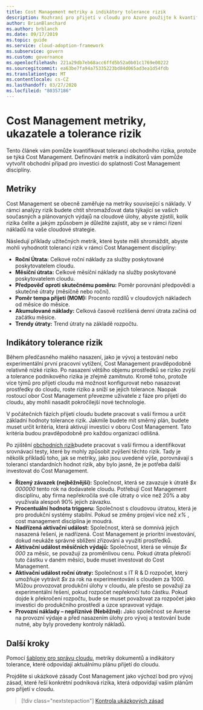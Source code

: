 ```yaml
---
title: Cost Management metriky a indikátory tolerance rizik
description: Rozhraní pro přijetí v cloudu pro Azure použijte k kvantifikaci Cost Management metriky a indikátory tolerance rizik ve vztahu ke zásadám správného řízení cloudu.
author: BrianBlanchard
ms.author: brblanch
ms.date: 09/17/2019
ms.topic: guide
ms.service: cloud-adoption-framework
ms.subservice: govern
ms.custom: governance
ms.openlocfilehash: 221a29db7eb68acc6ffd5b52a0b01c1769e00222
ms.sourcegitcommit: ea63be7fa94a75335223bd84d065ad3ea1d54fdb
ms.translationtype: MT
ms.contentlocale: cs-CZ
ms.lasthandoff: 03/27/2020
ms.locfileid: "80357186"
---
```

# <a name="cost-management-metrics-indicators-and-risk-tolerance"></a>Cost Management metriky, ukazatele a tolerance rizik

Tento článek vám pomůže kvantifikovat toleranci obchodního rizika, protože se týká Cost Management. Definování metrik a indikátorů vám pomůže vytvořit obchodní případ pro investici do splatnosti Cost Management disciplíny.

## <a name="metrics"></a>Metriky

Cost Management se obecně zaměřuje na metriky související s náklady. V rámci analýzy rizik budete chtít shromažďovat data týkající se vašich současných a plánovaných výdajů na cloudové úlohy, abyste zjistili, kolik rizika čelíte a jakým způsobem je důležité zajistit, aby se v rámci řízení nákladů na vaše cloudové strategie.

Následují příklady užitečných metrik, které byste měli shromáždit, abyste mohli vyhodnotit toleranci rizik v rámci Cost Management disciplíny:

- **Roční Útrata:** Celkové roční náklady za služby poskytované poskytovatelem cloudu.
- **Měsíční útrata:** Celkové měsíční náklady na služby poskytované poskytovatelem cloudu.
- **Předpověď oproti skutečnému poměru:** Poměr porovnání předpovědi a skutečné útraty (měsíčně nebo roční).
- **Poměr tempa přijetí (MOM):** Procento rozdílů v cloudových nákladech od měsíce do měsíce.
- **Akumulované náklady:** Celková časově rozlišená denní útrata začíná od začátku měsíce.
- **Trendy útraty:** Trend útraty na základě rozpočtu.

## <a name="risk-tolerance-indicators"></a>Indikátory tolerance rizik

Během předčasného malého nasazení, jako je vývoj a testování nebo experimentální první pracovní vytížení, Cost Management pravděpodobně relativně nízké riziko. Po nasazení většího objemu prostředků se riziko zvýší a tolerance podnikového rizika je zřejmě zamítnuto. Kromě toho, protože více týmů pro přijetí cloudu má možnost konfigurovat nebo nasazovat prostředky do cloudu, roste riziko a sníží se jejich tolerance. Naopak rostoucí obor Cost Management převezme uživatele z fáze pro přijetí do cloudu, aby mohli nasadit pokročilejší nové technologie.

V počátečních fázích přijetí cloudu budete pracovat s vaší firmou a určit základní hodnoty tolerance rizik. Jakmile budete mít směrný plán, budete muset určit kritéria, která aktivují investici v oboru Cost Management. Tato kritéria budou pravděpodobně pro každou organizaci odlišná.

Po zjištění [obchodních rizik](./business-risks.md)budete pracovat s vaší firmou a identifikovat srovnávací testy, které by mohly způsobit zvýšení těchto rizik. Tady je několik příkladů toho, jak se metriky, jako jsou uvedené výše, porovnávají s tolerancí standardních hodnot rizik, aby bylo jasné, že je potřeba další investovat do Cost Management.

- **Řízený závazek (nejběžnější):** Společnost, která se zavazuje k útratě _$x 000000_ tento rok na dodavatele cloudu. Potřebují Cost Management disciplínu, aby firma nepřekročila své cíle útraty o více než 20% a aby využívala alespoň 90% jejich závazku.
- **Procentuální hodnota triggeru:** Společnost s cloudovou útratou, která je pro produkční systémy stabilní. Pokud se změny projeví více než _x%_ , cost management disciplína je moudrá.
- **Nadřízená aktivační událost:** Společnost, která se domnívá jejich nasazená řešení, je nadřízená. Cost Management je prioritní investování, dokud neukáže správné sblížení zřizování a využití prostředků.
- **Aktivační událost měsíčních výdajů:** Společnost, která se věnuje _$x 000_ za měsíc, se považují za proměnlivou cenu. Pokud útrata překročí tuto částku v daném měsíci, bude muset investovat do Cost Management.
- **Aktivační událost roční útraty:** Společnost s IT R & D rozpočet, který umožňuje vytrávit _$x_ za rok na experimentování s cloudem za 1000. Můžou provozovat produkční úlohy v cloudu, ale přesto se považují za experimentální řešení, pokud rozpočet nepřekročí tuto částku. Pokud dojde k překročení rozpočtu, bude se muset považovat za rozpočet jako investici do produkčního prostředí a úzce spravovat výdaje.
- **Provozní náklady – nepříznivé (Neběžné):** Jako společnost se Averse na provozní výdaje a před nasazením úlohy pro vývoj a testování bude nutné, aby byly provedeny kontroly nákladů.

## <a name="next-steps"></a>Další kroky

Pomocí [šablony pro správu cloudu](./template.md), metriky dokumentů a indikátory tolerance, které odpovídají aktuálnímu plánu přijetí do cloudu.

Projděte si ukázkové zásady Cost Management jako výchozí bod pro vývoj zásad, které řeší konkrétní podniková rizika, která odpovídají vašim plánům pro přijetí v cloudu.

> [!div class="nextstepaction"]
> [Kontrola ukázkových zásad](./policy-statements.md)
